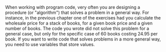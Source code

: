 When working with program code, very often you are designing a procedure (or 
"algorithm") that solves a problem in a general way. For instance, in the 
previous chapter one of the exercises had you calculate the wholesale price for 
a stack of books, for a given book price and a given number of books. The code 
you wrote did not solve this problem for a general case, but only for the 
specific case of 60 books costing 24.95 per book. If you want to write code that 
solves problems in a more general way, you need to use variables that store 
values.
